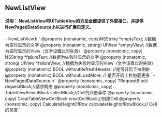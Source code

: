 <h2> NewListView</h2>
<h4>说明： NewListView将UITableView的方法全部提供了外部接口，并提供NewPagedDataSource.h以进行扩展自定义。</h4>
- NewListView.h  
` 
@property (nonatomic, copy)NSString *emptyText; //数据为空时显示的文字  
@property (nonatomic, strong) UIView *emptyView; //数据为空时显示的View（文字设置此时失效）  
@property (nonatomic, copy) NSString *failureText; //数据为失败时显示的文字  
@property (nonatomic, strong) UIView *failureView; //数据为失败时显示的View（文字设置此时失效）  
@property (nonatomic) BOOL withoutRefreshHeader; //是否开启下拉刷新  
@property (nonatomic) BOOL withoutLoadMore; // 是否开启上拉加载更多  
`
- NewPagedDataSource.h  
`
@property (nonatomic, copy) TRequestBlock requestBlock;//请求网络  
@property (nonatomic, copy) TableViewSelectBlock selectBlock;//Cell的点击事件  
@property (nonatomic, copy) CreatTableViewCellBlock creatCellBlock;//创建Cell  
@property (nonatomic, copy) CalculateHeightOfRow calculateHeightofRowBlock;// Cell的高度  
`
